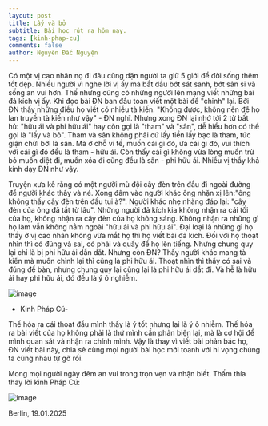 ```yaml
---
layout: post
title: Lấy và bỏ
subtitle: Bài học rút ra hôm nay.
tags: [kinh-phap-cu]
comments: false
author: Nguyên Đắc Nguyện
---
```

Có một vị cao nhân nọ đi đâu cũng dặn người ta giữ 5 giới để đời sống thêm tốt đẹp. Nhiều người vì nghe lời vị ấy mà bắt đầu bớt sát sanh, bớt sân si và sống an vui hơn. Thế nhưng cũng có những người lên mạng viết những bài đả kích vị ấy. Khi đọc bài ĐN ban đầu toan viết một bài để "chỉnh" lại. Bởi ĐN thấy những điều họ viết có nhiều tà kiến. "Không được, không nên để họ lan truyền tà kiến như vậy" - ĐN nghĩ. Nhưng xong ĐN lại nhớ tới 2 từ bất hủ: "hữu ái và phi hữu ái" hay còn gọi là "tham" và "sân", dễ hiểu hơn có thể gọi là "lấy và bỏ". 
Tham và sân không phải cứ lấy tiền lấy bạc là tham, tức giận chửi bới là sân. Mà ở chỗ vi tế, muốn cái gì đó, ưa cái gì đó, vui thích với cái gì đó đều là tham - hữu ái. Còn thấy cái gì không vừa lòng muốn trừ bỏ muốn diệt đi, muốn xóa đi cũng đều là sân - phi hữu ái. Nhiều vị thầy khả kính dạy ĐN như vậy.

Truyện xưa kể rằng có một người mù đội cây đèn trên đầu đi ngoài đường để người khác thấy và né. Xong đâm vào người khác ông nhặn xị lên:"ông không thấy cây đèn trên đầu tui à?". Người khác nhẹ nhàng đáp lại: "cây đèn của ông đã tắt từ lâu". 
Những người đả kích kia không nhận ra cái tối của họ, không nhận ra cây đèn của họ không sáng. Không nhận ra những gì họ làm vẫn không nằm ngoài "hữu ái và phi hữu ái". Đại loại là những gì họ thấy ở vị cao nhân không vừa mắt họ thì họ viết bài đả kích. Đối với họ thoạt nhìn thì có đúng và sai, có phải và quấy để họ lên tiếng. Nhưng chung quy lại chỉ là bị phi hữu ái dẫn dắt. 
Nhưng còn ĐN? Thấy người khác mang tà kiến mà muốn chỉnh lại thì cũng là phi hữu ái. Thoạt nhìn thì thấy có sai và đúng để bàn, nhưng chung quy lại cũng lại là phi hữu ái dắt đi. 
Và hễ là hữu ái hay phi hữu ái, đó đều là ý ô nghiễm.

![image](https://github.com/user-attachments/assets/242a7270-14a5-4e78-ad80-28a406f96d90)

- Kinh Pháp Cú-

Thế hóa ra cái thoạt đầu mình thấy là ý tốt nhưng lại là ý ô nhiễm.  Thế hóa ra bài viết của họ không phải là thứ mình cần phản biện lại, mà là cơ hội để mình quan sát và nhận ra chính mình.
 Vậy là thay vì viết bài phản bác họ, ĐN viết bài này, chia sẻ cùng mọi người bài học mới toanh với hi vọng chúng ta cùng nhau tự gỡ rối. 

Mong mọi người ngày đêm an vui trong trọn vẹn và nhận biết. Thấm thía thay lời kinh Pháp Cú:

![image](https://github.com/user-attachments/assets/408b223b-2029-4250-9df5-542eef912fae)

Berlin, 19.01.2025
 
 
